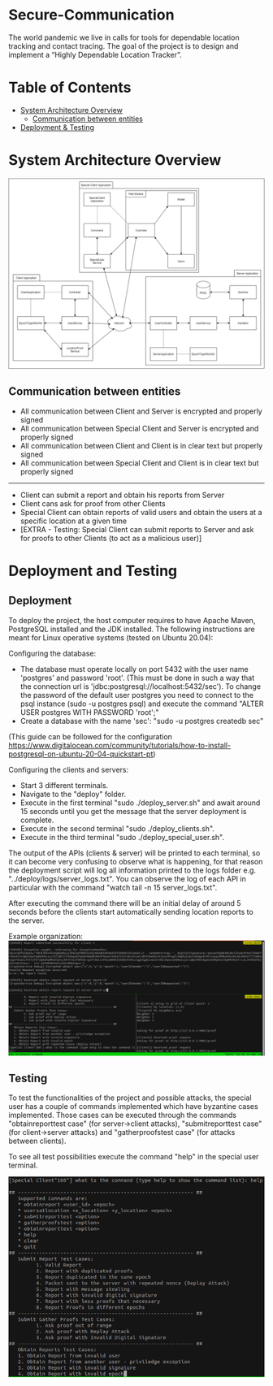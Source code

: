 # Secure-Communication
The world pandemic we live in calls for tools for dependable location tracking and contact tracing. The goal of the project is to design and implement a “Highly Dependable Location Tracker”.

# Table of Contents
- [System Architecture Overview](#system-architecture-overview)
  - [Communication between entities](#communication-between-entities)
- [Deployment & Testing](#deployment-and-testing)

# System Architecture Overview
![System](docs/photos/system_overview.png)

## Communication between entities
* All communication between Client and Server is encrypted and properly signed
* All communication between Special Client and Server is encrypted and properly signed
* All communication between Client and Client is in clear text but properly signed
* All communication between Special Client and Client is in clear text but properly signed
----
* Client can submit a report and obtain his reports from Server
* Client cans ask for proof from other Clients
* Special Client can obtain reports of valid users and obtain the users at a specific location at a given time
* \[EXTRA - Testing: Special Client can submit reports to Server and ask for proofs to other Clients (to act as a malicious user)\]

# Deployment and Testing

## Deployment

To deploy the project, the host computer requires to have Apache Maven, PostgreSQL installed and the JDK installed.
The following instructions are meant for Linux operative systems (tested on Ubuntu 20.04):

Configuring the database:
- The database must operate locally on port 5432 with the user name 'postgres' and password 'root'. (This must be done in such a way that the
connection url is 'jdbc:postgresql://localhost:5432/sec'). To change the password of the default user postgres you need to connect to the psql instance (sudo -u postgres psql) and execute the command "ALTER USER postgres WITH PASSWORD 'root';"
- Create a database with the name 'sec': "sudo -u postgres createdb sec"

(This guide can be followed for the configuration https://www.digitalocean.com/community/tutorials/how-to-install-postgresql-on-ubuntu-20-04-quickstart-pt)

Configuring the clients and servers:
- Start 3 different terminals.
- Navigate to the "deploy" folder.
- Execute in the first terminal "sudo ./deploy_server.sh" and await around 15 seconds until you get the message that the server deployment is complete.
- Execute in the second terminal "sudo ./deploy_clients.sh".
- Execute in the third terminal "sudo ./deploy_special_user.sh".


The output of the APIs (clients & server) will be printed to each terminal, so it can become very confusing to observe what is happening, for
that reason the deployment script will log all information printed to the logs folder e.g. "../deploy/logs/server_logs.txt". You can observe the log of each API in particular with the command "watch tail -n 15 server_logs.txt".

After executing the command there will be an initial delay of around 5 seconds before the clients start automatically sending location reports to the server.


Example organization:
![Help COmmand](./docs/photos/deployed_apis.png)

## Testing

To test the functionalities of the project and possible attacks, the special user has a couple of commands implemented which have byzantine cases
implemented. Those cases can be executed through the commands "obtainreporttest case" (for server->client attacks), "submitreporttest case" (for client->server attacks) and "gatherproofstest case" (for attacks between clients).

To see all test possibilities execute the command "help" in the special user terminal.

![Help COmmand](./docs/photos/help.png)